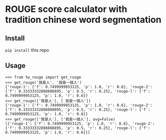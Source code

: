# ROUGE score calculator with tradition chinese word segmentation

## Install

`pip install` this repo

## Usage

```
>>> from tw_rouge import get_rouge
>>> get_rouge('我是人', '我是一個人')
{'rouge-1': {'f': 0.7499999953125, 'p': 1.0, 'r': 0.6}, 'rouge-2': {'f': 0.33333332888888895, 'p': 0.5, 'r': 0.25}, 'rouge-l': {'f': 0.7499999953125, 'p': 1.0, 'r': 0.6}}
>>> get_rouge(['我是人'], [ 我是一個人'])
{'rouge-1': {'f': 0.7499999953125, 'p': 1.0, 'r': 0.6}, 'rouge-2': {'f': 0.33333332888888895, 'p': 0.5, 'r': 0.25}, 'rouge-l': {'f': 0.7499999953125, 'p': 1.0, 'r': 0.6}}
>>> get_rouge(['我是人'], ['我是一個人'], avg=False)
[{'rouge-1': {'f': 0.7499999953125, 'p': 1.0, 'r': 0.6}, 'rouge-2': {'f': 0.33333332888888895, 'p': 0.5, 'r': 0.25}, 'rouge-l': {'f': 0.7499999953125, 'p': 1.0, 'r': 0.6}}]
```

